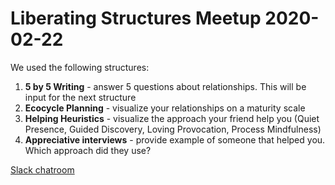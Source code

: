 # Liberating Structures Meetup 2020-02-22

We used the following structures:

1. **5 by 5 Writing** - answer 5 questions about relationships. This will be input for the next structure
1. **Ecocycle Planning** - visualize your relationships on a maturity scale
1. **Helping Heuristics** - visualize the approach your friend help you (Quiet Presence, Guided Discovery, Loving Provocation, Process Mindfulness)
1. **Appreciative interviews** - provide example of someone that helped you. Which approach did they use?

[Slack chatroom](https://app.slack.com/client/T0BB8V31C/C0BB9A5ST)
